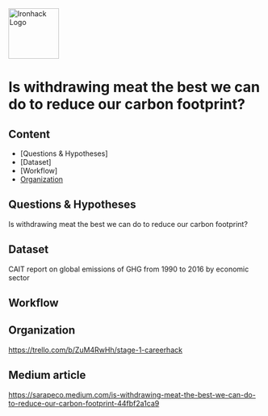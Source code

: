<img src="https://bit.ly/2VnXWr2" alt="Ironhack Logo" width="100"/>


# Is withdrawing meat the best we can do to reduce our carbon footprint?

## Content
- [Questions & Hypotheses]
- [Dataset]
- [Workflow]
- [Organization](#organization)


## Questions & Hypotheses
Is withdrawing meat the best we can do to reduce our carbon footprint?

## Dataset
CAIT report on global emissions of GHG from 1990 to 2016 by economic sector

## Workflow


## Organization
https://trello.com/b/ZuM4RwHh/stage-1-careerhack


## Medium article

https://sarapeco.medium.com/is-withdrawing-meat-the-best-we-can-do-to-reduce-our-carbon-footprint-44fbf2a1ca9
